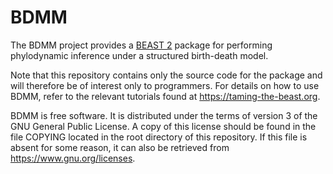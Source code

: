 BDMM
====

The BDMM project provides a [BEAST 2](http://www.beast2.org/) package for
performing phylodynamic inference under a structured birth-death model.

Note that this repository contains only the source code for the package and
will therefore be of interest only to programmers. For details on how to use
BDMM, refer to the relevant tutorials found at https://taming-the-beast.org.

BDMM is free software.  It is distributed under the terms of version 3
of the GNU General Public License.  A copy of this license should
be found in the file COPYING located in the root directory of this repository.
If this file is absent for some reason, it can also be retrieved from
https://www.gnu.org/licenses.
